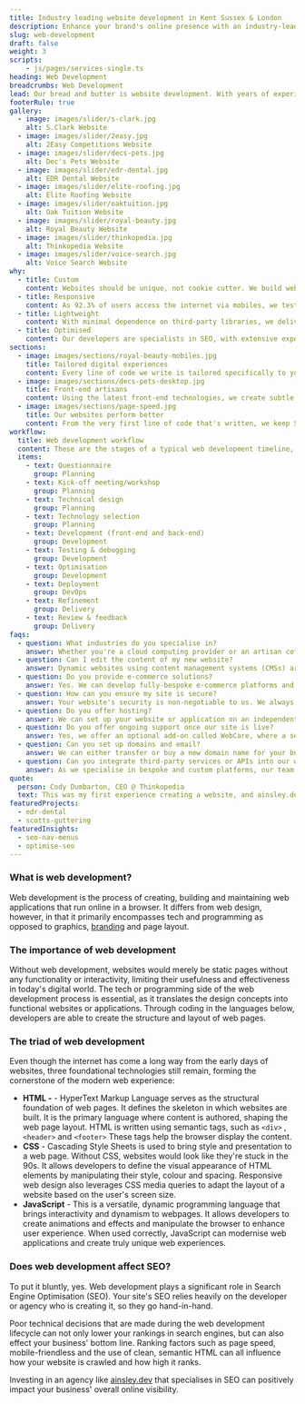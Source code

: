 ```yaml
---
title: Industry leading website development in Kent Sussex & London
description: Enhance your brand's online presence with an industry-leading website development tailored towards your business' unique needs.
slug: web-development
draft: false
weight: 3
scripts:
    - js/pages/services-single.ts
heading: Web Development
breadcrumbs: Web Development
lead: Our bread and butter is website development. With years of experience in web design, development and technical SEO, we develop and sculpt custom-built, high-performing websites that transforms our clients into market leaders.
footerRule: true
gallery:
  - image: images/slider/s-clark.jpg
    alt: S.Clark Website
  - image: images/slider/2easy.jpg
    alt: 2Easy Competitions Website
  - image: images/slider/decs-pets.jpg
    alt: Dec's Pets Website
  - image: images/slider/edr-dental.jpg
    alt: EDR Dental Website
  - image: images/slider/elite-roofing.jpg
    alt: Elite Roofing Website
  - image: images/slider/oaktuition.jpg
    alt: Oak Tuition Website
  - image: images/slider/royal-beauty.jpg
    alt: Royal Beauty Website
  - image: images/slider/thinkopedia.jpg
    alt: Thinkopedia Website
  - image: images/slider/voice-search.jpg
    alt: Voice Search Website
why:
  - title: Custom
    content: Websites should be unique, not cookie cutter. We build websites for your unique needs instead of reaching for an off-the-shelf solution.
  - title: Responsive
    content: As 92.3% of users access the internet via mobiles, we test and tweak our clients' websites to ensure a seamless experience across all platforms.
  - title: Lightweight
    content: With minimal dependence on third-party libraries, we deliver high-speed, industry-standard HTML, CSS, and JavaScript, ensuring a lean codebase.
  - title: Optimised
    content: Our developers are specialists in SEO, with extensive experience in delivering top-performing, fully-optimised websites that rank high in search engines.
sections:
  - image: images/sections/royal-beauty-mobiles.jpg
    title: Tailored digital experiences
    content: Every line of code we write is tailored specifically to your needs and objectives. We use the most up-to-date industry best practices, ensuring high-quality digital experiences that resonate with your audience and drive real results for your business.
  - image: images/sections/decs-pets-desktop.jpg
    title: Front-end artisans
    content: Using the latest front-end technologies, we create subtle yet eye-catching animations and interactive elements to wow your audience from the moment they land on the page. No matter how complex your needs, our developers will craft you an immersive, seamless digital platform.
  - image: images/sections/page-speed.jpg
    title: Our websites perform better
    content: From the very first line of code that's written, we keep SEO, usability and page speed at the for-front of our builds. This results in lightning fast platforms that eliminate the frustration of slow page load times for your users.
workflow:
  title: Web development workflow
  content: These are the stages of a typical web development timeline, from the initial questionnaire to the delivery of your new website.
  items:
    - text: Questionnaire
      group: Planning
    - text: Kick-off meeting/workshop
      group: Planning
    - text: Technical design
      group: Planning
    - text: Technology selection
      group: Planning
    - text: Development (front-end and back-end)
      group: Development
    - text: Testing & debugging
      group: Development
    - text: Optimisation
      group: Development
    - text: Deployment
      group: DevOps
    - text: Refinement
      group: Delivery
    - text: Review & feedback
      group: Delivery
faqs:
  - question: What industries do you specialise in?
    answer: Whether you're a cloud computing provider or an artisan coffee shop, we can cater to any business, no matter how large or small.
  - question: Can I edit the content of my new website?
    answer: Dynamic websites using content management systems (CMSs) are in our highest service package, which gives you full control over every single word on your website. We primarily use [PayloadCMS](https://payloadcms.com/) or [Strapi](https://strapi.io/), an extremely swift platform, combined with SvelteKit as a front-end framework. However, we can use any platform you wish. **Link to CMS Page**
  - question: Do you provide e-commerce solutions?
    answer: Yes. We can develop fully-bespoke e-commerce platforms and integrate any marketing tools you need to see the visibility of your new website blossom. All content can be edited in the back-end of your website.
  - question: How can you ensure my site is secure?
    answer: Your website's security is non-negotiable to us. We always ensure your website is kept up to date with patches and are always renewing SSL certificates. We keep regular backups of your website's data and files to ensure that in the event of a security incident or data loss, we can quickly restore your website to its previous secure state.
  - question: Do you offer hosting?
    answer: We can set up your website or application on an independent server, ensuring speed and reliability. This will be backed up daily for peace of mind.
  - question: Do you offer ongoing support once our site is live?
    answer: Yes, we offer an optional add-on called WebCare, where a service level agreement (SLA) is implemented to ensure we continually monitor your new website and add any new features you desire. This service can be customised to work around your budget. **SiteCare+**
  - question: Can you set up domains and email?
    answer: We can either transfer or buy a new domain name for your business. Setting up a custom domain email, such as [hello@yourcompany.com](mailto:hello@yourcompany.com), is a separate charge but is a guaranteed way of gaining more leads and having a professional social handle.
  - question: Can you integrate third-party services or APIs into our website?
    answer: As we specialise in bespoke and custom platforms, our team is highly-experienced with integrating a vast array of back-end technologies that can help you streamline any process.
quote:
  person: Cody Dumbarton, CEO @ Thinkopedia
  text: This was my first experience creating a website, and ainsley.dev really helped me every step of the way. The level of detail they delivered on was incredible. The end result was 10 times better than I could have ever imagined. Highly recommend, will be in contact again! Thank you!
featuredProjects:
  - edr-dental
  - scotts-guttering
featuredInsights:
  - seo-nav-menus
  - optimise-seo
---
```


### What is web development?

Web development is the process of creating, building and maintaining web applications that run online in a browser. It
differs from web design, however, in that it primarily encompasses tech and programming as opposed to
graphics, [branding](http:///services/branding/) and page layout.

### The importance of web development

Without web development, websites would merely be static pages without any functionality or interactivity, limiting
their usefulness and effectiveness in today's digital world. The tech or programming side of the web development process
is essential, as it translates the design concepts into functional websites or applications. Through coding in the
languages below, developers are able to create the structure and layout of web pages.

### The triad of web development

Even though the internet has come a long way from the early days of websites, three foundational technologies still
remain, forming the cornerstone of the modern web experience:

- **HTML -** - HyperText Markup Language serves as the structural foundation of web pages. It defines the skeleton in
  which websites are built. It is the primary language where content is authored, shaping the web page layout. HTML is
  written using semantic tags, such as `<div>` , `<header>` and `<footer>` These tags help the browser display the
  content.
- **CSS** - Cascading Style Sheets is used to bring style and presentation to a web page. Without CSS, websites would
  look like they're stuck in the 90s. It allows developers to define the visual appearance of HTML elements by
  manipulating their style, colour and spacing. Responsive web design also leverages CSS media queries to adapt the
  layout of a website based on the user's screen size.
- **JavaScript** - This is a versatile, dynamic programming language that brings interactivity and dynamism to webpages.
  It allows developers to create animations and effects and manipulate the browser to enhance user experience. When used
  correctly, JavaScript can modernise web applications and create truly unique web experiences.

### Does web development affect SEO?

To put it bluntly, yes. Web development plays a significant role in Search Engine Optimisation (SEO). Your site's SEO
relies heavily on the developer or agency who is creating it, so they go hand-in-hand.

Poor technical decisions that are made during the web development lifecycle can not only lower your rankings in search
engines, but can also effect your business' bottom line. Ranking factors such as page speed, mobile-friendless and the
use of clean, semantic HTML can all influence how your website is crawled and how high it ranks.

Investing in an agency like [ainsley.dev](http://ainsley.dev) that specialises in SEO can positively impact your
business' overall online visibility.
